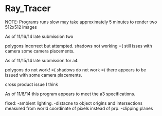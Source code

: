Ray_Tracer
==========
NOTE:
Programs runs slow may take approximately 5 minutes to render two 512x512 images


As of 11/16/14 late submission two

polygons incorrect but attempted.
shadows not working =(
still isses with camera some camera placements.

As of 11/15/14 late submission for a4

polygons do not work!  =(
shadows do not work =(
there appears to be issued with some camera placements.

cross product issue I think



As of 11/8/14 this program appears to meet the a3 specifications.

fixed: 
	-ambient lighting.
	-distacne to object origins and intersections measured from world coordinate of pixels instead of prp.
	-clipping planes
